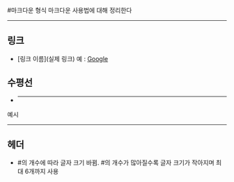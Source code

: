 #마크다운 형식
마크다운 사용법에 대해 정리한다
- - -
## 링크
* [링크 이름](실제 링크)
예 : [Google](https://www.google.com/)
  
## 수평선
*    - - -
예시
- - -
  
## 헤더
* #의 개수에 따라 글자 크기 바뀜.
    #의 개수가 많아질수록 글자 크기가 작아지며 최대 6개까지 사용 

